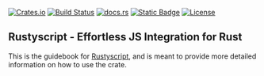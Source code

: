 [![Crates.io](https://img.shields.io/crates/v/rustyscript.svg)](https://crates.io/crates/rustyscript/)
[![Build Status](https://github.com/rscarson/rustyscript/actions/workflows/tests.yml/badge.svg?branch=master)](https://github.com/rscarson/rustyscript/actions?query=branch%3Amaster)
[![docs.rs](https://img.shields.io/docsrs/rustyscript)](https://docs.rs/rustyscript/latest/rustyscript/)
[![Static Badge](https://img.shields.io/badge/mdbook-user%20guide-blue)](https://rscarson.github.io/rustyscript-book/)
[![License](https://img.shields.io/badge/license-MIT-blue.svg)](https://raw.githubusercontent.com/rscarson/rustyscript/master/LICENSE)

## Rustyscript - Effortless JS Integration for Rust
This is the guidebook for [Rustyscript](https://github.com/rscarson/rustyscript), and is meant to provide more detailed information on how to use the crate.